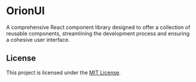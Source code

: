 # OrionUI

A comprehensive React component library designed to offer a collection of reusable components, streamlining the development process and ensuring a cohesive user interface.

## License

This project is licensed under the [MIT License](https://choosealicense.com/licenses/mit/).
